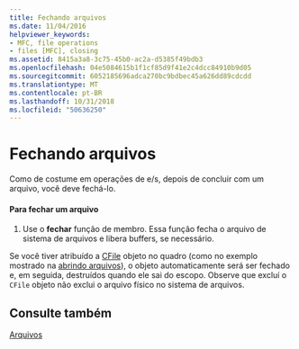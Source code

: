 ```yaml
---
title: Fechando arquivos
ms.date: 11/04/2016
helpviewer_keywords:
- MFC, file operations
- files [MFC], closing
ms.assetid: 8415a3a8-3c75-45b0-ac2a-d5385f49bdb3
ms.openlocfilehash: 04e5084615b1f1cf85d9f41e2c4dcc84910b9d05
ms.sourcegitcommit: 6052185696adca270bc9bdbec45a626dd89cdcdd
ms.translationtype: MT
ms.contentlocale: pt-BR
ms.lasthandoff: 10/31/2018
ms.locfileid: "50636250"
---
```

# <a name="closing-files"></a>Fechando arquivos

Como de costume em operações de e/s, depois de concluir com um arquivo, você deve fechá-lo.

#### <a name="to-close-a-file"></a>Para fechar um arquivo

1. Use o **fechar** função de membro. Essa função fecha o arquivo de sistema de arquivos e libera buffers, se necessário.

Se você tiver atribuído a [CFile](../mfc/reference/cfile-class.md) objeto no quadro (como no exemplo mostrado na [abrindo arquivos](../mfc/opening-files.md)), o objeto automaticamente será ser fechado e, em seguida, destruídos quando ele sai do escopo. Observe que excluí o `CFile` objeto não exclui o arquivo físico no sistema de arquivos.

## <a name="see-also"></a>Consulte também

[Arquivos](../mfc/files-in-mfc.md)

